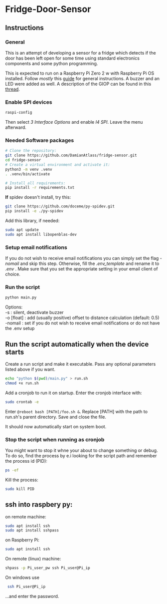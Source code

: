 # Fridge-Door-Sensor

## Instructions

### General
This is an attempt of developing a sensor for a fridge which detects if the door has been left open for some time using 
standard electronics components and some python programming.  

This is expected to run on a Raspberry Pi Zero 2 w with Raspberry Pi OS installed. 
Follow _mostly_ this [guide](https://tutorials-raspberrypi.de/infrarot-abstandsmessung-mit-dem-raspberry-pi-sharp-gp2y0a02yk0f/) for general instructions. A buzzer and an LED were added as well.
A description of the GIOP can be found in this [thread](https://forums.raspberrypi.com/viewtopic.php?t=378242).

### Enable SPI devices
```bash
raspi-config
```
Then select _3 Interface Options_ and enable _I4 SPI_. Leave the menu afterward.

### Needed Software packages
 
```bash
# Clone the repository:
git clone https://github.com/DamianAtlass/fridge-sensor.git
cd fridge-sensor
# Create a virtual environment and activate it:
python3 -m venv .venv
. .venv/bin/activate

# Install all requirements:
pip install -r requirements.txt
```

**If** spidev doesn't install, try this:
```bash
git clone https://github.com/doceme/py-spidev.git
pip install -e ./py-spidev
```

Add this library, if needed:
```bash
sudo apt update
sudo apt install libopenblas-dev
```
### Setup email notifications
If you do not wish to receive email notifications you can simply set the flag *-nomail* and skip this step. 
Otherwise, fill the *.env_template* and rename it to *.env* . Make sure that you set the appropriate setting in your email client of choice.


### Run the script
```bash
python main.py
```
Options: \
-s : silent, deactivate buzzer \
-o [float] : add (usually positive) offset to distance calculation (default: 0.5) \
-nomail : set if you do not wish to receive email notifications or do not have the .env setup

## Run the script automatically when the device starts

Create a run script and make it executable. Pass any optional parameters listed above if you want.
```bash
echo "python $(pwd)/main.py" > run.sh
chmod +x run.sh
```

Add a cronjob to run it on startup. Enter the cronjob interface with:
```bash
sudo crontab -e
```

Enter `@reboot bash [PATH]/foo.sh &`. Replace [PATH] with the path to run.sh's parent directory. Save and close the 
file.

It should now automatically start on system boot.

### Stop the script when running as cronjob
You might want to stop it whne your about to change something or debug. To do so, find the process by e.i looking for 
the script path and remember the process id (PID):
```bash
ps -ef
```

Kill the process:
```bash
sudo kill PID
```

## ssh into raspbery py:
on remote machine:
```bash
sudo apt install ssh
sudo apt install sshpass
```
on Raspberry Pi:
```bash
sudo apt install ssh
```
On remote (linux) machine:
```bash
shpass -p Pi_user_pw ssh Pi_user@Pi_ip
```

On windows use
```bash
 ssh Pi_user@Pi_ip
```
...and enter the password.